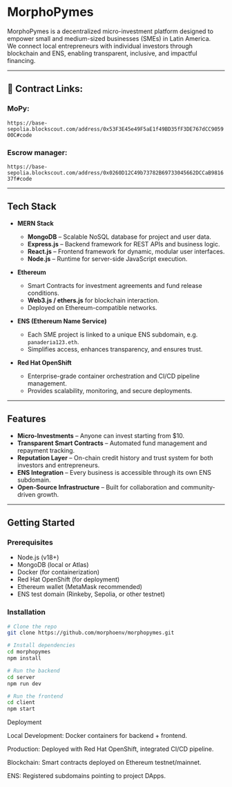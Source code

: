 # MorphoPymes

MorphoPymes is a decentralized micro-investment platform designed to empower small and medium-sized businesses (SMEs) in Latin America.  
We connect local entrepreneurs with individual investors through blockchain and ENS, enabling transparent, inclusive, and impactful financing.  

---
## 🔗 Contract Links:
### MoPy:
`https://base-sepolia.blockscout.com/address/0x53F3E45e49F5aE1f49BD35fF3DE767dCC905900C#code`
### Escrow manager: 
`https://base-sepolia.blockscout.com/address/0x0260D12C49b73782B69733045662DCCaB981637f#code`

---
## Tech Stack

- **MERN Stack**
  - **MongoDB** – Scalable NoSQL database for project and user data.
  - **Express.js** – Backend framework for REST APIs and business logic.
  - **React.js** – Frontend framework for dynamic, modular user interfaces.
  - **Node.js** – Runtime for server-side JavaScript execution.

- **Ethereum**
  - Smart Contracts for investment agreements and fund release conditions.
  - **Web3.js / ethers.js** for blockchain interaction.
  - Deployed on Ethereum-compatible networks.

- **ENS (Ethereum Name Service)**
  - Each SME project is linked to a unique ENS subdomain, e.g. `panaderia123.eth`.
  - Simplifies access, enhances transparency, and ensures trust.

- **Red Hat OpenShift**
  - Enterprise-grade container orchestration and CI/CD pipeline management.
  - Provides scalability, monitoring, and secure deployments.

---

## Features

- **Micro-Investments** – Anyone can invest starting from $10.
- **Transparent Smart Contracts** – Automated fund management and repayment tracking.
- **Reputation Layer** – On-chain credit history and trust system for both investors and entrepreneurs.
- **ENS Integration** – Every business is accessible through its own ENS subdomain.
- **Open-Source Infrastructure** – Built for collaboration and community-driven growth.

---

## Getting Started

### Prerequisites
- Node.js (v18+)
- MongoDB (local or Atlas)
- Docker (for containerization)
- Red Hat OpenShift (for deployment)
- Ethereum wallet (MetaMask recommended)
- ENS test domain (Rinkeby, Sepolia, or other testnet)

### Installation
```bash
# Clone the repo
git clone https://github.com/morphoenv/morphopymes.git

# Install dependencies
cd morphopymes
npm install

# Run the backend
cd server
npm run dev

# Run the frontend
cd client
npm start
```

Deployment

Local Development: Docker containers for backend + frontend.

Production: Deployed with Red Hat OpenShift, integrated CI/CD pipeline.

Blockchain: Smart contracts deployed on Ethereum testnet/mainnet.

ENS: Registered subdomains pointing to project DApps.




